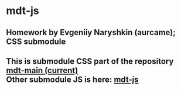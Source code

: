 # mdt-js
<h2>Homework by Evgeniiy Naryshkin (aurcame); CSS submodule<h2>
This is submodule CSS part of the repository <a href="https://github.com/aurcame/mdt-main.git">mdt-main (current)</a><br>
Other submodule JS is here: <a href="https://github.com/aurcame/mdt-js.git">mdt-js</a>
<br>
